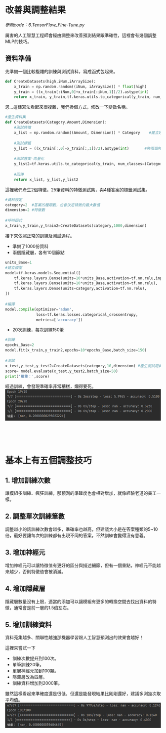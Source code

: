 # 改善與調整結果

_參照code：6.TensorFlow_Fine-Tune.py_


厲害的人工智慧工程師會經由調整來改善預測結果跟準確性，這裡會有幾個調整MLP的技巧。

## 資料準備

先準備一個比較複雜的訓練與測試資料，寫成函式包起來。

```python
def CreateDatasets(high,iNum,iArraySize):
    x_train = np.random.random((iNum, iArraySize)) * float(high)
    y_train = ((x_train[:iNum,0]+x_train[:iNum,1])/2).astype(int)
    return x_train, y_train,tf.keras.utils.to_categorical(y_train, num_classes=(high))
```

恩...這樣寫法看起來很複雜，我們換個方式，修改一下變數名稱。

```python
#產生資料集
def CreateDatasets(Category,Amount,Dimension):
    #測試特徵
    x_list = np.random.random((Amount, Dimension)) * Category    #建立好維度，乘上分類大小。

    #測試標籤
    y_list = ((x_train[:,0]+x_train[:,1])/2).astype(int)       #將兩個特徵值平均後，取整數(轉int取整)。

    #測試答案-向量化
    y_list2=tf.keras.utils.to_categorical(y_train, num_classes=(Category)) #記得最後一個建構子不要亂填。

    #回傳
    return x_list, y_list,y_list2
```


這裡我們產生2個特徵，25筆資料的特徵測試集，與4種答案的標籤測試集。

```python
#資料設定
category=2  #答案的種類數，也會決定特徵的最大數值
dimension=2 #特徵數

#呼叫函式
x_train,y_train,y_train2=CreateDatasets(category,1000,dimension)
```

接下來依照正常的訓練及測試過程。

+ 準備了1000份資料
+ 兩個隱藏層，各有10個節點
```python
units_Base=1
#建立模型
model=tf.keras.models.Sequential([
    tf.keras.layers.Dense(units=10*units_Base,activation=tf.nn.relu,input_dim=dimension),
    tf.keras.layers.Dense(units=10*units_Base,activation=tf.nn.relu),
    tf.keras.layers.Dense(units=category,activation=tf.nn.relu),
])

#編譯
model.compile(optimizer='adam',
              loss=tf.keras.losses.categorical_crossentropy,
              metrics=['accuracy'])
```

+ 20次訓練，每次訓練150筆
```python
#訓練
epochs_Base=2
model.fit(x_train,y_train2,epochs=10*epochs_Base,batch_size=150)

#測試
x_test,y_test,y_test2=CreateDatasets(category,10,dimension) #產生測試用資料集
score= model.evaluate(x_test,y_test2,batch_size=50)
print('權重：',score)
```

經過訓練，會發現準確率非常糟糕，爛得要死。
![fine-tune](./IMG/fine-tune.png)

<br/>
<br/>
<br/>

# 基本上有五個調整技巧

## 1. 增加訓練次數
讓模組多訓練、瘋狂訓練，那預測的準確度也會相對增加，就像經驗老道的員工一樣。


## 2. 調整單次訓練筆數
調整越小的話訓練次數會越多，準確率也越高，但建議大小是在答案種類的5~10倍，最好要讓每次的訓練都有出現不同的答案，不然訓練會變得沒有意義。


## 3. 增加神經元
增加神經元可以讓特徵值有更好的區分與描述細節，但有一個重點，神經元不能越來越少，否則特徵值會被消滅。

## 4. 增加隱藏層
隱藏層數量沒有上限，適當的添加可以讓模組有更多的轉換空間去找出資料的特徵，通常會是前一層的1.5倍左右。

## 5. 增加訓練資料
資料蒐集越多、關聯性越強那機器學習跟人工智慧預測出的效果會越好！


這裡來嘗試一下
+ 訓練次數提升到100次。
+ 單筆訓練20筆。
+ 單層神經元加到100顆。
+ 隱藏層改為四層。
+ 訓練資料增加到2000筆。

雖然這樣看起來準確度還是很低，但還是能發現結果比剛剛還好，建議多測幾次取平均值。
![2](./IMG/fine-tune2.png)